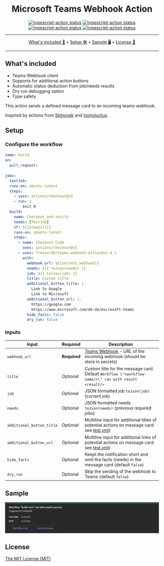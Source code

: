 <h1 align="center">Microsoft Teams Webhook Action </h1>

<p align="center">
  <a href="https://github.com/FreEZer00/teams-webhook-action/actions/workflows/ci.yml"><img alt="typescript-action status" src="https://github.com/FreEZer00/teams-webhook-action/actions/workflows/ci.yml/badge.svg"></a>
  <a href="https://github.com/FreEZer00/teams-webhook-action/actions/workflows/codeql-analysis.yml"><img alt="typescript-action status" src="https://github.com/FreEZer00/teams-webhook-action/actions/workflows/codeql-analysis.yml/badge.svg"></a>
  <a href="https://github.com/FreEZer00/teams-webhook-action/actions/workflows/check-dist.yml"><img alt="typescript-action status" src="https://github.com/FreEZer00/teams-webhook-action/actions/workflows/check-dist.yml/badge.svg"></a>
  <a href="https://github.com/FreEZer00/teams-webhook-action/actions/workflows/linter.yml"><img alt="typescript-action status" src="https://github.com/FreEZer00/teams-webhook-action/actions/workflows/linter.yml/badge.svg"></a>
</p>

---

<p align="center">
    <a href="#whats-included">What's included 🚀</a> &bull;
    <a href="#setup">Setup 🛠️</a> &bull;
    <a href="#sample">Sample 🖥️</a> &bull;
    <a href="#license">License 📓</a>
</p>

---

## What's included

- Teams Webhook client
- Supports for additional action buttons
- Automatic status deduction from job/needs results
- Dry run debugging option
- Type safety

This action sends a defined message card to an incoming teams webhook.

Inspired by actions from
[Skitionek](https://github.com/Skitionek/notify-microsoft-teams) and
[homoluctus](https://github.com/lazy-actions/slatify).

## Setup

### Configure the workflow

```yml
name: build
on:
  pull_request:

jobs:
  testJob:
  runs-on: ubuntu-latest
  steps:
    - uses: actions/checkout@v3
    - run: |
        exit 0
  build:
    name: Checkout and notify
    needs: [TestJob]
    if: ${{always()}}
    runs-on: ubuntu-latest
    steps:
      - name: Checkout Code
        uses: actions/checkout@v1
      - uses: freezer00/teams-webhook-action@v1.4.1
        with:
          webhook_url: ${{secrets.webhook}}
          needs: ${{ toJson(needs) }}
          job: ${{ toJson(job) }}
          title: Custom title
          additional_button_title: |-
            Link to Google
            Link to Microsoft
          additional_button_url: |-
            https://google.com
            https://www.microsoft.com/de-de/microsoft-teams
          hide_facts: false
          dry_run: false
```

### Inputs

| **Input**                 | **Required** | **Description**                                                                                                                                                                           |
| ------------------------- | ------------ | ----------------------------------------------------------------------------------------------------------------------------------------------------------------------------------------- |
| `webhook_url`             | **Required** | [Teams Webhook](https://learn.microsoft.com/en-us/microsoftteams/platform/webhooks-and-connectors/how-to/add-incoming-webhook) - URL of the incoming webhook (should be store in secrets) |
| `title`                   | Optional     | Custom title for the message card. Default `Workflow \"<workflow-name/>\" ran with result <result/>`                                                                                      |
| `job`                     | Optional     | JSON formatted job `toJson(job)` (current job)                                                                                                                                            |
| `needs`                   | Optional     | JSON formatted needs `toJson(needs)` (previous required jobs)                                                                                                                             |
| `additional_button_title` | Optional     | Multiline input for additional titles of potential actions on message card see [test.yml](.github/workflows/test.yml))                                                                    |
| `additional_button_url`   | Optional     | Multiline input for additional links of potential actions on message card see [test.yml](.github/workflows/test.yml))                                                                     |
| `hide_facts`              | Optional     | Keept the notification short and omit the facts (needs) in the message card (default `false`)                                                                                             |
| `dry_run`                 | Optional     | Skip the sending of the webhook to Teams (default `false`)                                                                                                                                |

## Sample

<div>
  <img src=".github/images/example.png" alt="example_image"/>
</div>

## License

[The MIT License (MIT)](LICENSE)
